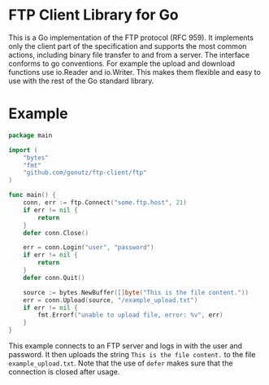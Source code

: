FTP Client Library for Go
=========================

This is a Go implementation of the FTP protocol (RFC 959). It implements only the client part of the specification and supports the most common actions, including binary file transfer to and from a server.
The interface conforms to go conventions. For example the upload and download functions use io.Reader and io.Writer. This makes them flexible and easy to use with the rest of the Go standard library.

# Example

```Go
package main

import (
	"bytes"
	"fmt"
	"github.com/gonutz/ftp-client/ftp"
)

func main() {
	conn, err := ftp.Connect("some.ftp.host", 21)
	if err != nil {
		return
	}
	defer conn.Close()

	err = conn.Login("user", "password")
	if err != nil {
		return
	}
	defer conn.Quit()

	source := bytes.NewBuffer([]byte("This is the file content."))
	err = conn.Upload(source, "/example_upload.txt")
	if err != nil {
		fmt.Errorf("unable to upload file, error: %v", err)
	}
}
```

This example connects to an FTP server and logs in with the user and password. It then uploads the string `This is the file content.` to the file `example_upload.txt`. Note that the use of `defer` makes sure that the connection is closed after usage.